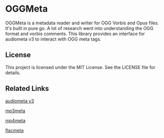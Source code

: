 # OGGMeta

OGGMeta is a metadata reader and writer for OGG Vorbis and Opus files. It's built in pure go. A lot of research went into understanding the OGG format and vorbis comments. This library provides an interface for audiometa v3 to interact with OGG meta tags. 

## License
This project is licensed under the MIT License. See the LICENSE file for details. 

## Related Links
[audiometa v3](https://github.com/gcottom/audiometa/v3)

[mp3meta](https://github.com/gcottom/mp3meta)

[mp4meta](https://github.com/gcottom/mp4meta)

[flacmeta](https://github.com/gcottom/flacmeta)
